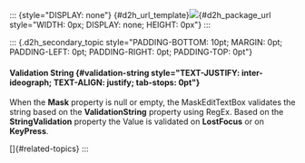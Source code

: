 ::: {style="DISPLAY: none"}
[](ms-xhelp:///?Id=d2h_url_template){#d2h_url_template}![](!package_url!){#d2h_package_url style="WIDTH: 0px; DISPLAY: none; HEIGHT: 0px"}
:::

::: {.d2h_secondary_topic style="PADDING-BOTTOM: 10pt; MARGIN: 0pt; PADDING-LEFT: 0pt; PADDING-RIGHT: 0pt; PADDING-TOP: 0pt"}
#### Validation String {#validation-string style="TEXT-JUSTIFY: inter-ideograph; TEXT-ALIGN: justify; tab-stops: 0pt"}

When the **Mask** property is null or empty, the MaskEditTextBox validates the string based on the **ValidationString** property using RegEx. Based on the **StringValidation** property the Value is validated on **LostFocus** or on **KeyPress**.

[]{#related-topics}
:::
